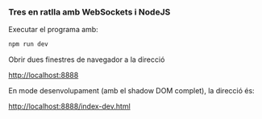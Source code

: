 ### Tres en ratlla amb WebSockets i NodeJS

Executar el programa amb:
    
```bash
npm run dev
```

Obrir dues finestres de navegador a la direcció

[http://localhost:8888](http://localhost:8888)

En mode desenvolupament (amb el shadow DOM complet), la direcció és:

[http://localhost:8888/index-dev.html](http://localhost:8888/index-dev.html)
